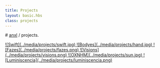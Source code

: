 ```yaml
---
title: Projects
layout: basic.hbs
class: projects
---
```


# [anxl](../index.html) / projects.

<a href="swift.html">
  ![Swift](../media/projects/swift.jpg)
</a>

<a href="https://www.behance.net/gallery/52850679/Bodyes">
  ![Bodyes](../media/projects/hand.jpg)
</a>

<a href="https://www.behance.net/gallery/55951363/Fazes">
  ![Fazes](../media/projects/fazes.png)
</a>

<a href="https://www.behance.net/gallery/52850991/Visions">
  ![Visions](../media/projects/visions.png)
</a>

<a href="https://twitter.com/OXNHM">
  ![OXNHM](../media/projects/sun.jpg)
</a>

<a href="luminiscencia.html">
  ![Luminiscencia](../media/projects/luminiscencia.png)
</a>
